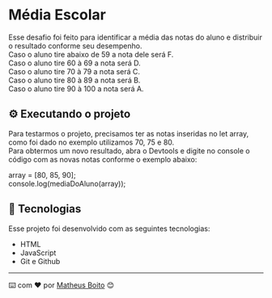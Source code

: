 
# Média Escolar

Esse desafio foi feito para identificar a média das notas do aluno e distribuir o resultado conforme seu desempenho.<br/> 
Caso o aluno tire abaixo de 59 a nota dele será F.<br/> 
Caso o aluno tire 60 à 69 a nota será D.<br/> 
Caso o aluno tire 70 à 79 a nota será C.<br/> 
Caso o aluno tire 80 à 89 a nota será B.<br/> 
Caso o aluno tire 90 à 100 a nota será A.

## ⚙️ Executando o projeto

Para testarmos o projeto, precisamos ter as notas inseridas no let array, como foi dado no exemplo utilizamos 70, 75 e 80.<br/> 
Para obtermos um novo resultado, abra o Devtools e digite no console o código com as novas notas conforme o exemplo abaixo:

array = [80, 85, 90];<br/> 
console.log(mediaDoAluno(array));

## 🚀 Tecnologias

Esse projeto foi desenvolvido com as seguintes tecnologias:

- HTML
- JavaScript
- Git e Github


---
⌨️ com ❤️ por [Matheus Boito](https://github.com/MaBoito/) 😊
